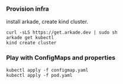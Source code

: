 ### Provision infra

install arkade, create kind cluster.
```
curl -sLS https://get.arkade.dev | sudo sh
arkade get kubectl
kind create cluster
```

### Play with ConfigMaps and properties
```
kubectl apply -f configmap.yaml
kubectl apply -f pod.yaml
```
